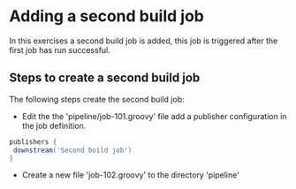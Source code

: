 # Adding a second build job

In this exercises a second build job is added, this job is triggered after the first job has run successful.

## Steps to create a second build job

The following steps create the second build job:

- Edit the the 'pipeline/job-101.groovy' file add a publisher configuration in the job definition.
```groovy
publishers {
 downstream('Second build job')
}
```
- Create a new file 'job-102.groovy' to the directory 'pipeline'
